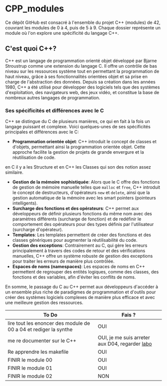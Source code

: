 # CPP_modules

Ce dépôt GitHub est consacré à l'ensemble du projet C++ (modules) de 42, couvrant les modules de 0 à 4, puis de 5 à 9. Chaque dossier représente un module où l'on explore une spécificité du langage C++.

## C'est quoi C++?

C++ est un langage de programmation orienté objet développé par Bjarne Stroustrup comme une extension du langage C. Il offre un contrôle de bas niveau sur les ressources système tout en permettant la programmation de haut niveau, grâce à ses fonctionnalités orientées objet et sa prise en charge de l'abstraction des données. Depuis sa création dans les années 1980, C++ a été utilisé pour développer des logiciels tels que des systèmes d'exploitation, des navigateurs web, des jeux vidéo, et constitue la base de nombreux autres langages de programmation.

### Ses spécificités et différences avec le C

C++ se distingue du C de plusieurs manières, ce qui en fait à la fois un langage puissant et complexe. Voici quelques-unes de ses spécificités principales et différences avec le C:

- **Programmation orientée objet**: C++ introduit le concept de classes et d'objets, permettant ainsi la programmation orientée objet. Cette approche facilite la gestion de projets de grande envergure et la réutilisation de code.

en C il y a les Structure et en C++ les Classes qui son des notion assez similaire.

- **Gestion de la mémoire sophistiquée**: Alors que le C offre des fonctions de gestion de mémoire manuelle telles que `malloc` et `free`, C++ introduit le concept de destructeurs, d'opérateurs `new` et `delete`, ainsi que la gestion automatique de la mémoire avec les smart pointers (pointeurs intelligents).
- **Surcharge des fonctions et des opérateurs**: C++ permet aux développeurs de définir plusieurs fonctions du même nom avec des paramètres différents (surcharge de fonction) et de redéfinir le comportement des opérateurs pour des types définis par l'utilisateur (surcharge d'opérateur).
- **Templates**: Les templates permettent de créer des fonctions et des classes génériques pour augmenter la réutilisabilité du code.
- **Gestion des exceptions**: Contrairement au C, qui gère les erreurs principalement à travers des codes de retour et des vérifications manuelles, C++ offre un système robuste de gestion des exceptions pour traiter les erreurs de manière plus contrôlée.
- **Espaces de noms (namespaces)**: Les espaces de noms en C++ permettent de regrouper des entités logiques, comme des classes, des fonctions et des variables, afin d'éviter les conflits de noms.

En somme, le passage du C au C++ permet aux développeurs d'accéder à un ensemble plus riche de paradigmes de programmation et d'outils pour créer des systèmes logiciels complexes de manière plus efficace et avec une meilleure gestion des ressources.

|To Do | Fais ? |
|------|--------|
|lire tout les enoncer des module de 00 a 04 et rediger la synthe | OUI |
| me re documenter sur le C++ | OUI, je me suis arreter aux D04, regarder [labo](./laboratoire/) |
| Re apprendre les makefile | OUI |
| FINIR le module 00 | OUI |
| FINIR le module 01 | OUI |
| FINIR le module 02 | NON |


